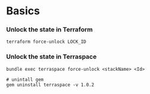 # Basics

### Unlock the state in Terraform

```
terraform force-unlock LOCK_ID
```

### Unlock the state in Terraspace

```
bundle exec terraspace force-unlock <stackName> <Id>    
```

```
# unintall gem
gem uninstall terraspace -v 1.0.2
```

##
